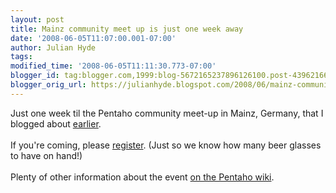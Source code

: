 ```yaml
---
layout: post
title: Mainz community meet up is just one week away
date: '2008-06-05T11:07:00.001-07:00'
author: Julian Hyde
tags: 
modified_time: '2008-06-05T11:11:30.773-07:00'
blogger_id: tag:blogger.com,1999:blog-5672165237896126100.post-4396216680385497207
blogger_orig_url: https://julianhyde.blogspot.com/2008/06/mainz-community-meet-up-is-just-one.html
---
```


Just one week til the Pentaho community meet-up in Mainz, Germany, that I blogged about <a href="http://julianhyde.blogspot.com/2008/04/mondrian-in-mainz.html">earlier</a>.<br /><br />If you're coming, please <a href="http://pentaho2008mainz.eventbrite.com/">register</a>. (Just so we know how many beer glasses to have on hand!)<br /><br />Plenty of other information about the event <a href="http://wiki.pentaho.com/display/COM/Pentaho+Community+Gathering+-+Mainz+2008">on the Pentaho wiki</a>.